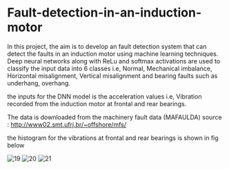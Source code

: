 # Fault-detection-in-an-induction-motor

In this project, the aim is to develop an fault detection system that can detect the faults in an induction motor using machine learning techniques.
Deep neural networks along with ReLu and softmax activations are used to classify the input data into 6 classes i.e, Normal, Mechanical imbalance, Horizontal misalignment, Vertical misalignment and bearing faults such as underhang, overhang. 

the inputs for the  DNN model is the acceleration values i.e, Vibration recorded from the induction motor at  frontal and rear bearings.

The data is downloaded from the machinery fault data (MAFAULDA) source : http://www02.smt.ufrj.br/~offshore/mfs/

the histogram for the vibrations at frontal and rear bearings is shown in fig below

![19](https://user-images.githubusercontent.com/61615845/173837265-d688d54a-4de3-4cc1-9c76-c4206411a9ee.png)
![20](https://user-images.githubusercontent.com/61615845/173837310-e76a361e-4505-4a32-917e-5bbe819bf73e.png)
![21](https://user-images.githubusercontent.com/61615845/173837330-f0793e7e-4cdf-48e0-b084-fdc87ba0a97c.png)
